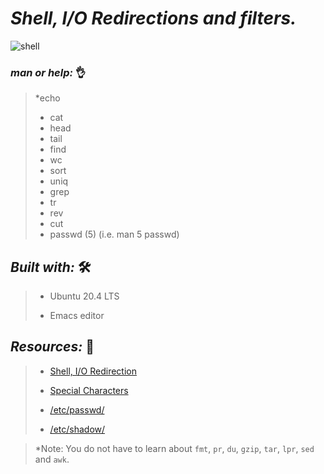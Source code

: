 # **_Shell, I/O Redirections and filters._**
 
![shell](https://user-images.githubusercontent.com/85587286/160506094-7bbc8a0b-c085-4a05-b831-fc29e12e70de.jpeg)

### **_man or help:_** 👌

> *echo
> * cat
> * head
> * tail
> * find
> * wc
> * sort
> * uniq
> * grep
> * tr
> * rev
> * cut
> * passwd (5) (i.e. man 5 passwd)

## **_Built with:_** 🛠️

> * Ubuntu 20.4 LTS
> 
> * Emacs editor


## **_Resources:_**  📑


> * [Shell, I/O Redirection](http://linuxcommand.org/lc3_lts0070.php)
>
> * [Special Characters](http://mywiki.wooledge.org/BashGuide/SpecialCharacters)
>
> * [/etc/passwd/](http://manpages.ubuntu.com/manpages/trusty/man5/passwd.5.html)
>
> * [/etc/shadow/](https://www.cyberciti.biz/faq/understanding-etcshadow-file/)

>
> *Note: You do not have to learn about `fmt`, `pr`, `du`, `gzip`, `tar`, `lpr`, `sed` and `awk`.
> 
